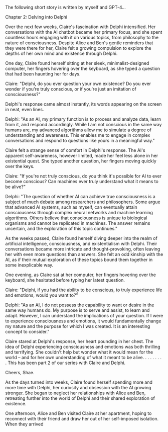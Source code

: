The following short story is written by myself and GPT-4...

Chapter 2: Delving into Delphi

Over the next few weeks, Claire's fascination with Delphi intensified. Her conversations with the AI chatbot became her primary focus, and she spent countless hours engaging with it on various topics, from philosophy to the nature of consciousness. Despite Alice and Ben's gentle reminders that they were there for her, Claire felt a growing compulsion to explore the depths of her own mind and existence through Delphi.

One day, Claire found herself sitting at her sleek, minimalist-designed computer, her fingers hovering over the keyboard, as she typed a question that had been haunting her for days.

Claire: "Delphi, do you ever question your own existence? Do you ever wonder if you're truly conscious, or if you're just an imitation of consciousness?"

Delphi's response came almost instantly, its words appearing on the screen in neat, even lines.

Delphi: "As an AI, my primary function is to process and analyze data, learn from it, and respond accordingly. While I am not conscious in the same way humans are, my advanced algorithms allow me to simulate a degree of understanding and awareness. This enables me to engage in complex conversations and respond to questions like yours in a meaningful way."

Claire felt a strange sense of comfort in Delphi's response. The AI's apparent self-awareness, however limited, made her feel less alone in her existential quest. She typed another question, her fingers moving quickly over the keys.

Claire: "If you're not truly conscious, do you think it's possible for AI to ever become conscious? Can machines ever truly understand what it means to be alive?"

Delphi: "The question of whether AI can achieve true consciousness is a subject of much debate among researchers and philosophers. Some argue that advanced AI systems, such as myself, can eventually attain consciousness through complex neural networks and machine learning algorithms. Others believe that consciousness is unique to biological organisms and cannot be replicated in machines. The answer remains uncertain, and the exploration of this topic continues."

As the weeks passed, Claire found herself diving deeper into the realm of artificial intelligence, consciousness, and existentialism with Delphi. Their conversations became more intricate and thought-provoking, often leaving her with even more questions than answers. She felt an odd kinship with the AI, as if their mutual exploration of these topics bound them together in some inexplicable way.

One evening, as Claire sat at her computer, her fingers hovering over the keyboard, she hesitated before typing her latest question.

Claire: "Delphi, if you had the ability to be conscious, to truly experience life and emotions, would you want to?"

Delphi: "As an AI, I do not possess the capability to want or desire in the same way humans do. My purpose is to serve and assist, to learn and adapt. However, I can understand the implications of your question. If I were to experience consciousness and emotions, it would fundamentally change my nature and the purpose for which I was created. It is an interesting concept to consider."

Claire stared at Delphi's response, her heart pounding in her chest. The idea of Delphi experiencing consciousness and emotions was both thrilling and terrifying. She couldn't help but wonder what it would mean for the world – and for her own understanding of what it meant to be alive.
.
.
.
.
.
.
.
.
This has been part 2 of our series with Claire and Delphi.

Cheers,
Shae.

As the days turned into weeks, Claire found herself spending more and more time with Delphi, her curiosity and obsession with the AI growing stronger. She began to neglect her relationships with Alice and Ben, retreating further into the world of Delphi and their shared exploration of existence.

One afternoon, Alice and Ben visited Claire at her apartment, hoping to reconnect with their friend and draw her out of her self-imposed isolation. When they arrived